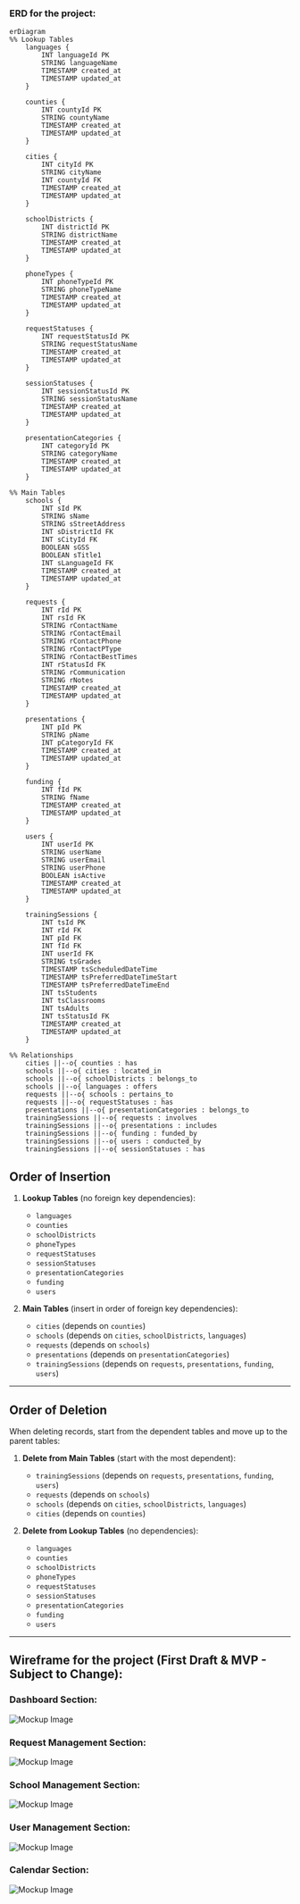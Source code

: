 ### ERD for the project:

```mermaid
erDiagram
%% Lookup Tables
    languages {
        INT languageId PK
        STRING languageName
        TIMESTAMP created_at
        TIMESTAMP updated_at
    }

    counties {
        INT countyId PK
        STRING countyName
        TIMESTAMP created_at
        TIMESTAMP updated_at
    }

    cities {
        INT cityId PK
        STRING cityName
        INT countyId FK
        TIMESTAMP created_at
        TIMESTAMP updated_at
    }

    schoolDistricts {
        INT districtId PK
        STRING districtName
        TIMESTAMP created_at
        TIMESTAMP updated_at
    }

    phoneTypes {
        INT phoneTypeId PK
        STRING phoneTypeName
        TIMESTAMP created_at
        TIMESTAMP updated_at
    }

    requestStatuses {
        INT requestStatusId PK
        STRING requestStatusName
        TIMESTAMP created_at
        TIMESTAMP updated_at
    }

    sessionStatuses {
        INT sessionStatusId PK
        STRING sessionStatusName
        TIMESTAMP created_at
        TIMESTAMP updated_at
    }

    presentationCategories {
        INT categoryId PK
        STRING categoryName
        TIMESTAMP created_at
        TIMESTAMP updated_at
    }

%% Main Tables
    schools {
        INT sId PK
        STRING sName
        STRING sStreetAddress
        INT sDistrictId FK
        INT sCityId FK
        BOOLEAN sGSS
        BOOLEAN sTitle1
        INT sLanguageId FK
        TIMESTAMP created_at
        TIMESTAMP updated_at
    }

    requests {
        INT rId PK
        INT rsId FK
        STRING rContactName
        STRING rContactEmail
        STRING rContactPhone
        STRING rContactPType
        STRING rContactBestTimes
        INT rStatusId FK
        STRING rCommunication
        STRING rNotes
        TIMESTAMP created_at
        TIMESTAMP updated_at
    }

    presentations {
        INT pId PK
        STRING pName
        INT pCategoryId FK
        TIMESTAMP created_at
        TIMESTAMP updated_at
    }

    funding {
        INT fId PK
        STRING fName
        TIMESTAMP created_at
        TIMESTAMP updated_at
    }

    users {
        INT userId PK
        STRING userName
        STRING userEmail
        STRING userPhone
        BOOLEAN isActive
        TIMESTAMP created_at
        TIMESTAMP updated_at
    }

    trainingSessions {
        INT tsId PK
        INT rId FK
        INT pId FK
        INT fId FK
        INT userId FK
        STRING tsGrades
        TIMESTAMP tsScheduledDateTime
        TIMESTAMP tsPreferredDateTimeStart
        TIMESTAMP tsPreferredDateTimeEnd
        INT tsStudents
        INT tsClassrooms
        INT tsAdults
        INT tsStatusId FK
        TIMESTAMP created_at
        TIMESTAMP updated_at
    }

%% Relationships
    cities ||--o{ counties : has
    schools ||--o{ cities : located_in
    schools ||--o{ schoolDistricts : belongs_to
    schools ||--o{ languages : offers
    requests ||--o{ schools : pertains_to
    requests ||--o{ requestStatuses : has
    presentations ||--o{ presentationCategories : belongs_to
    trainingSessions ||--o{ requests : involves
    trainingSessions ||--o{ presentations : includes
    trainingSessions ||--o{ funding : funded_by
    trainingSessions ||--o{ users : conducted_by
    trainingSessions ||--o{ sessionStatuses : has
```
## Order of Insertion

1. **Lookup Tables** (no foreign key dependencies):
    - `languages`
    - `counties`
    - `schoolDistricts`
    - `phoneTypes`
    - `requestStatuses`
    - `sessionStatuses`
    - `presentationCategories`
    - `funding`
    - `users`

2. **Main Tables** (insert in order of foreign key dependencies):
    - `cities` (depends on `counties`)
    - `schools` (depends on `cities`, `schoolDistricts`, `languages`)
    - `requests` (depends on `schools`)
    - `presentations` (depends on `presentationCategories`)
    - `trainingSessions` (depends on `requests`, `presentations`, `funding`, `users`)

---

## Order of Deletion

When deleting records, start from the dependent tables and move up to the parent tables:

1. **Delete from Main Tables** (start with the most dependent):
    - `trainingSessions` (depends on `requests`, `presentations`, `funding`, `users`)
    - `requests` (depends on `schools`)
    - `schools` (depends on `cities`, `schoolDistricts`, `languages`)
    - `cities` (depends on `counties`)

2. **Delete from Lookup Tables** (no dependencies):
    - `languages`
    - `counties`
    - `schoolDistricts`
    - `phoneTypes`
    - `requestStatuses`
    - `sessionStatuses`
    - `presentationCategories`
    - `funding`
    - `users`



<hr> 

## Wireframe for the project (First Draft & MVP - Subject to Change):

### Dashboard Section:
![Mockup Image](./mockups/dashboard.png)

### Request Management Section:
![Mockup Image](./mockups/requestpage.png)

### School Management Section:
![Mockup Image](./mockups/schoolsection.png)

### User Management Section:
![Mockup Image](./mockups/usersection.png)

### Calendar Section:
![Mockup Image](./mockups/calendar.png)


